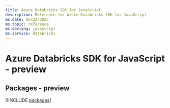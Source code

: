 ```yaml
---
title: Azure Databricks SDK for JavaScript
description: Reference for Azure Databricks SDK for JavaScript
ms.date: 05/22/2025
ms.topic: reference
ms.devlang: javascript
ms.service: databricks
---
```

# Azure Databricks SDK for JavaScript - preview
## Packages - preview
[!INCLUDE [packages](databricks-index.md)]